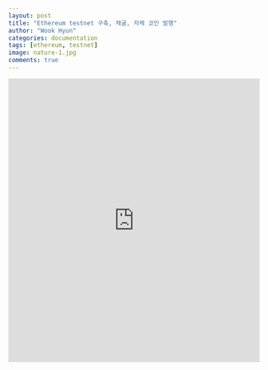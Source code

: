```yaml
---
layout: post
title: "Ethereum testnet 구축, 채굴, 자체 코인 발행"
author: "Wook Hyun"
categories: documentation
tags: [ethereum, testnet]
image: nature-1.jpg
comments: true
---
```


<style>
.responsive-wrap iframe{ max-width: 100%;}
</style>
<div class="responsive-wrap">
<!-- this is the embed code provided by Google -->
  <iframe src="https://docs.google.com/document/d/e/2PACX-1vSqUUImEBqVQzeldrtyyfuhfw04PzGNrrIOMWQV4jnggtW2JlGq2pYrhpbSiliYnBx6zkv7jFPl-k5q/pub?embedded=true" frameborder="0" width="960" height="569" allowfullscreen="true" mozallowfullscreen="true" webkitallowfullscreen="true"></iframe>
<!-- Google embed ends -->
</div>
